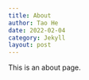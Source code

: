 ```yaml
---
title: About
author: Tao He
date: 2022-02-04
category: Jekyll
layout: post
---
```


This is an about page.

